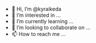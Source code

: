- 👋 Hi, I’m @kyraikeda
- 👀 I’m interested in ...
- 🌱 I’m currently learning ...
- 💞️ I’m looking to collaborate on ...
- 📫 How to reach me ...

<!---
kyraikeda/kyraikeda is a ✨ special ✨ repository because its `README.md` (this file) appears on your GitHub profile.
You can click the Preview link to take a look at your changes.
--->
